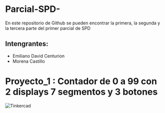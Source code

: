 # Parcial-SPD-
En este repositorio de Github se pueden encontrar la primera, la segunda y la tercera parte del primer parcial de SPD

## Intengrantes: 
- Emiliano David Centurion
- Morena Castillo

# Proyecto_1 : Contador de 0 a 99 con 2 displays 7 segmentos y 3 botones

![Tinkercad](./img/imagen_parte_1.png)
